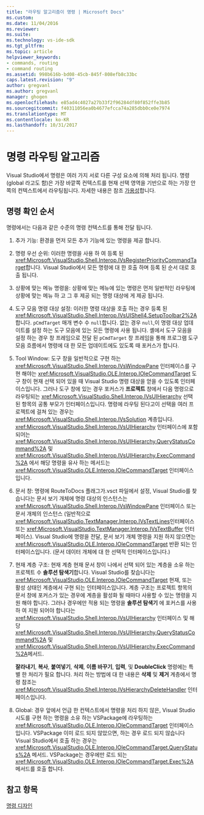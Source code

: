 ```yaml
---
title: "라우팅 알고리즘이 명령 | Microsoft Docs"
ms.custom: 
ms.date: 11/04/2016
ms.reviewer: 
ms.suite: 
ms.technology: vs-ide-sdk
ms.tgt_pltfrm: 
ms.topic: article
helpviewer_keywords:
- commands, routing
- command routing
ms.assetid: 998b616b-bd08-45cb-845f-808efb8c33bc
caps.latest.revision: "9"
author: gregvanl
ms.author: gregvanl
manager: ghogen
ms.openlocfilehash: e85ad4c4027a27b33f2f96284df80f852ffe3b85
ms.sourcegitcommit: f40311056ea0b4677efcca74a285dbb0ce0e7974
ms.translationtype: MT
ms.contentlocale: ko-KR
ms.lasthandoff: 10/31/2017
---
```

# <a name="command-routing-algorithm"></a>명령 라우팅 알고리즘
Visual Studio에서 명령은 여러 가지 서로 다른 구성 요소에 의해 처리 됩니다. 명령 (global 라고도 함)은 가장 바깥쪽 컨텍스트를 현재 선택 영역을 기반으로 하는 가장 안쪽의 컨텍스트에서 라우팅됩니다. 자세한 내용은 참조 [가용성](../../extensibility/internals/command-availability.md)합니다.  
  
## <a name="order-of-command-resolution"></a>명령 확인 순서  
 명령에서는 다음과 같은 수준의 명령 컨텍스트를 통해 전달 됩니다.  
  
1.  추가 기능: 환경을 먼저 모든 추가 기능에 있는 명령을 제공 합니다.  
  
2.  명령 우선 순위: 이러한 명령을 사용 하 여 등록 된 <xref:Microsoft.VisualStudio.Shell.Interop.IVsRegisterPriorityCommandTarget>합니다. Visual Studio에서 모든 명령에 대 한 호출 하며 등록 된 순서 대로 호출 됩니다.  
  
3.  상황에 맞는 메뉴 명령을: 상황에 맞는 메뉴에 있는 명령은 먼저 일반적인 라우팅에 상황에 맞는 메뉴 하 고 그 후 제공 되는 명령 대상에 게 제공 됩니다.  
  
4.  도구 모음 명령 대상 설정: 이러한 명령 대상을 호출 하는 경우 등록 된 <xref:Microsoft.VisualStudio.Shell.Interop.IVsUIShell4.SetupToolbar2%2A>합니다. `pCmdTarget` 매개 변수 수 `null`합니다. 없는 경우 `null`,이 명령 대상 업데이트를 설정 하는 도구 모음에 있는 모든 명령에 사용 됩니다. 셸에서 도구 모음을 설정 하는 경우 창 프레임으로 전달 된 `pCmdTarget` 창 프레임을 통해 프로그램 도구 모음 흐름에서 명령에 대 한 모든 업데이트에도 있도록 때 포커스가 합니다.  
  
5.  Tool Window: 도구 창을 일반적으로 구현 하는 <xref:Microsoft.VisualStudio.Shell.Interop.IVsWindowPane> 인터페이스를 구현 해야는 <xref:Microsoft.VisualStudio.OLE.Interop.IOleCommandTarget> 도구 창이 현재 선택 되어 있을 때 Visual Studio 명령 대상을 얻을 수 있도록 인터페이스입니다. 그러나 도구 창에 있는 경우 포커스가 **프로젝트** 창에서 다음 명령으로 라우팅되는 <xref:Microsoft.VisualStudio.Shell.Interop.IVsUIHierarchy> 선택 된 항목의 공통 부모가 인터페이스입니다. 명령에 라우팅 된다고이 선택을 여러 프로젝트에 걸쳐 있는 경우는 <xref:Microsoft.VisualStudio.Shell.Interop.IVsSolution> 계층입니다. <xref:Microsoft.VisualStudio.Shell.Interop.IVsUIHierarchy> 인터페이스에 포함 되어는 <xref:Microsoft.VisualStudio.Shell.Interop.IVsUIHierarchy.QueryStatusCommand%2A> 및 <xref:Microsoft.VisualStudio.Shell.Interop.IVsUIHierarchy.ExecCommand%2A> 에서 해당 명령을 유사 하는 메서드는 <xref:Microsoft.VisualStudio.OLE.Interop.IOleCommandTarget> 인터페이스입니다.  
  
6.  문서 창: 명령에 RouteToDocs 플래그가.vsct 파일에서 설정, Visual Studio를 찾습니다는 문서 보기 개체에 명령 대상의 인스턴스는 <xref:Microsoft.VisualStudio.Shell.Interop.IVsWindowPane> 인터페이스 또는 문서 개체의 인스턴스 (일반적으로 <xref:Microsoft.VisualStudio.TextManager.Interop.IVsTextLines>인터페이스 또는 <xref:Microsoft.VisualStudio.TextManager.Interop.IVsTextBuffer> 인터페이스). Visual Studio에 명령을 전달, 문서 보기 개체 명령을 지원 하지 않으면는 <xref:Microsoft.VisualStudio.OLE.Interop.IOleCommandTarget> 반환 되는 인터페이스입니다. (문서 데이터 개체에 대 한 선택적 인터페이스입니다.)  
  
7.  현재 계층 구조: 현재 계층 현재 문서 창이 나에서 선택 되어 있는 계층을 소유 하는 프로젝트 수 **솔루션 탐색기**합니다. Visual Studio를 찾습니다는 <xref:Microsoft.VisualStudio.OLE.Interop.IOleCommandTarget> 현재, 또는 활성 상태인 계층에서 구현 되는 인터페이스입니다. 계층 구조는 프로젝트 항목의 문서 창에 포커스가 있는 경우에 계층을 활성화 될 때마다 사용할 수 있는 명령을 지원 해야 합니다. 그러나 경우에만 적용 되는 명령을 **솔루션 탐색기** 에 포커스를 사용 하 여 지원 되어야 합니다는 <xref:Microsoft.VisualStudio.Shell.Interop.IVsUIHierarchy> 인터페이스 및 해당 <xref:Microsoft.VisualStudio.Shell.Interop.IVsUIHierarchy.QueryStatusCommand%2A> 및 <xref:Microsoft.VisualStudio.Shell.Interop.IVsUIHierarchy.ExecCommand%2A>메서드.  
  
     **잘라내기**, **복사**, **붙여넣기**, **삭제**, **이름 바꾸기**, **입력**, 및 **DoubleClick** 명령에는 특별 한 처리가 필요 합니다. 처리 하는 방법에 대 한 내용은 **삭제** 및 **제거** 계층에서 명령 참조는 <xref:Microsoft.VisualStudio.Shell.Interop.IVsHierarchyDeleteHandler> 인터페이스입니다.  
  
8.  Global: 경우 앞에서 언급 한 컨텍스트에서 명령을 처리 하지 않은, Visual Studio 시도를 구현 하는 명령을 소유 하는 VSPackage에 라우팅하는 <xref:Microsoft.VisualStudio.OLE.Interop.IOleCommandTarget> 인터페이스입니다. VSPackage 이미 로드 되지 않았으면, 하는 경우 로드 되지 않습니다 Visual Studio에서 호출 하는 경우는 <xref:Microsoft.VisualStudio.OLE.Interop.IOleCommandTarget.QueryStatus%2A> 메서드. VSPackage는 경우에만 로드 되는 <xref:Microsoft.VisualStudio.OLE.Interop.IOleCommandTarget.Exec%2A> 메서드를 호출 합니다.  
  
## <a name="see-also"></a>참고 항목  
 [명령 디자인](../../extensibility/internals/command-design.md)